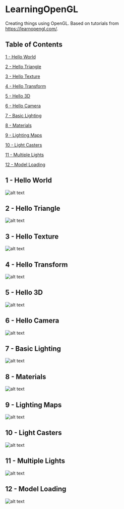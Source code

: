 # LearningOpenGL
Creating things using OpenGL. Based on tutorials from <a>https://learnopengl.com/</a>.

## Table of Contents  
[1 - Hello World](#1---hello-world)
<a name="1 - Hello World"/>

[2 - Hello Triangle](#2---hello-triangle)
<a name="2 - Hello Triangle"/>

[3 - Hello Texture](#3---hello-texture)
<a name="3 - Hello Texture"/>

[4 - Hello Transform](#4---hello-transform)
<a name="4 - Hello Transform"/>

[5 - Hello 3D](#5---hello-3d)
<a name="5 - Hello 3D"/>

[6 - Hello Camera](#6---hello-camera)
<a name="6 - Hello Camera"/>

[7 - Basic Lighting](#7---basic-lighting)
<a name="7 - Basic Lighting"/>

[8 - Materials](#8---materials)
<a name="8 - Materials"/>

[9 - Lighting Maps](#9---lighting-maps)
<a name="9 - Lighting Maps"/>

[10 - Light Casters](#10---light-casters)
<a name="10 - Light Casters"/>

[11 - Multiple Lights](#11---multiple-lights)
<a name="11 - Multiple Lights"/>

[12 - Model Loading](#12---model-loading)
<a name="12 - Model Loading"/>

## 1 - Hello World
![alt text](Images/1-HelloWindow.png "Hello Window")

## 2 - Hello Triangle
![alt text](Images/2-HelloTriangle.gif "Hello Triangle, and more...")

## 3 - Hello Texture
![alt text](Images/3-HelloTexture.png "Hello Texture")

## 4 - Hello Transform
![alt text](Images/4-HelloTransformations.gif "Hello Transform")

## 5 - Hello 3D
![alt text](Images/3-Hello3D.gif "Hello 3D")

## 6 - Hello Camera
![alt text](Images/6-HelloCamera.gif "Hello Camera")

## 7 - Basic Lighting
![alt text](Images/7-BasicLighting.gif "Basic Lighting")

## 8 - Materials
![alt text](Images/8-Materials.gif "Materials")

## 9 - Lighting Maps
![alt text](Images/9-LightingMaps.gif "Lighting Maps")

## 10 - Light Casters
![alt text](Images/10-LightCasters.png "Light Casters")

## 11 - Multiple Lights
![alt text](Images/11-MultipleLights.png "Multiple Lights")

## 12 - Model Loading
![alt text](Images/12-ModelLoading.gif "Model Loading")
